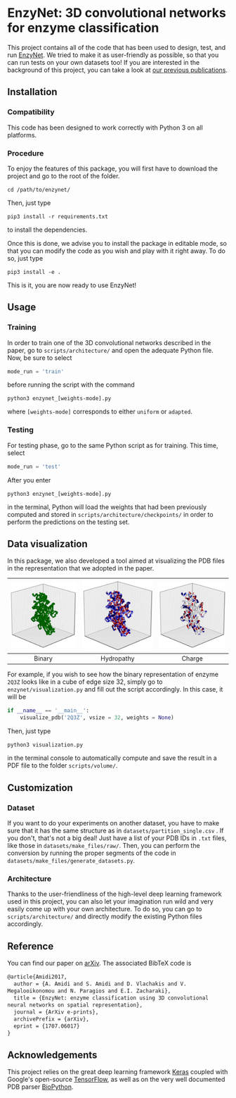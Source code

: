 # EnzyNet: 3D convolutional networks for enzyme classification

This project contains all of the code that has been used to design, test, and run [EnzyNet](https://arxiv.org/pdf/1707.06017.pdf "Project's paper"). We tried to make it as user-friendly as possible, so that you can run tests on your own datasets too! If you are interested in the background of this project, you can take a look at [our previous publications](https://stanford.edu/~shervine#publications "Publications").

## Installation
### Compatibility
This code has been designed to work correctly with Python 3 on all platforms.

### Procedure
To enjoy the features of this package, you will first have to download the project and go to the root of the folder.
```
cd /path/to/enzynet/
```
Then, just type
```
pip3 install -r requirements.txt
```
to install the dependencies.

Once this is done, we advise you to install the package in editable mode, so that you can modify the code as you wish and play with it right away. To do so, just type
```
pip3 install -e .
```
This is it, you are now ready to use EnzyNet!

## Usage
### Training
In order to train one of the 3D convolutional networks described in the paper, go to `scripts/architecture/` and open the adequate Python file. Now, be sure to select
```python
mode_run = 'train'
```
before running the script with the command
```
python3 enzynet_[weights-mode].py
```
where `[weights-mode]` corresponds to either `uniform` or `adapted`.

### Testing
For testing phase, go to the same Python script as for training. This time, select
```python
mode_run = 'test'
```
After you enter
```
python3 enzynet_[weights-mode].py
```
in the terminal, Python will load the weights that had been previously computed and stored in `scripts/architecture/checkpoints/` in order to perform the predictions on the testing set.

## Data visualization
In this package, we also developed a tool aimed at visualizing the PDB files in the representation that we adopted in the paper.

|<img src="files/miscellaneous/header_voxel.png" alt="Voxel representation of 2Q3Z" width="200">|<img src="files/miscellaneous/header_hydropathy.png" alt="Hydropathy representation of 2Q3Z" width="200">|<img src="files/miscellaneous/header_charge.png" alt="Charges representation of 2Q3Z" width="200">|
|:-------:|:----------:|:------:|
| Binary  | Hydropathy | Charge |

For example, if you wish to see how the binary representation of enzyme `2Q3Z` looks like in a cube of edge size 32, simply go to `enzynet/visualization.py` and fill out the script accordingly. In this case, it will be
```python
if __name__ == '__main__':
    visualize_pdb('2Q3Z', vsize = 32, weights = None)
```

Then, just type
```
python3 visualization.py
```
in the terminal console to automatically compute and save the result in a PDF file to the folder `scripts/volume/`.

## Customization
### Dataset
If you want to do your experiments on another dataset, you have to make sure that it has the same structure as in `datasets/partition_single.csv` . If you don't, that's not a big deal! Just have a list of your PDB IDs in `.txt` files, like those in `datasets/make_files/raw/`. Then, you can perform the conversion by running the proper segments of the code in `datasets/make_files/generate_datasets.py`.

### Architecture
Thanks to the user-friendliness of the high-level deep learning framework used in this project, you can also let your imagination run wild and very easily come up with your own architecture. To do so, you can go to `scripts/architecture/` and directly modify the existing Python files accordingly.

## Reference
You can find our paper on [arXiv](https://arxiv.org/pdf/1707.06017.pdf "Paper"). The associated BibTeX code is
```
@article{Amidi2017,
  author = {A. Amidi and S. Amidi and D. Vlachakis and V. Megalooikonomou and N. Paragios and E.I. Zacharaki},
  title = {EnzyNet: enzyme classification using 3D convolutional neural networks on spatial representation},
  journal = {ArXiv e-prints},
  archivePrefix = {arXiv},
  eprint = {1707.06017}
}
```

## Acknowledgements
This project relies on the great deep learning framework [Keras](https://keras.io "Homepage of Keras") coupled with Google's open-source [TensorFlow](https://www.tensorflow.org "Homepage of TensorFlow"), as well as on the very well documented PDB parser [BioPython](http://biopython.org "Homepage of BioPython").
